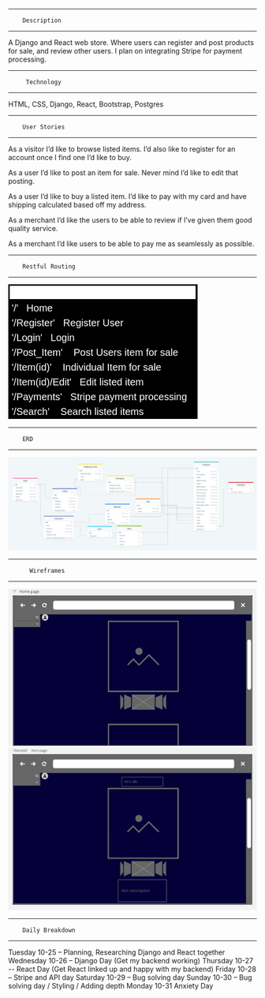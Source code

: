----------------------------
        Description
----------------------------

A Django and React web store. Where users can register and post products for sale, and review other users. I plan on integrating Stripe for payment processing.

----------------------------
         Technology
----------------------------

HTML, CSS, Django, React, Bootstrap, Postgres

----------------------------
        User Stories 
----------------------------

As a visitor I’d like to browse listed items. I’d also like to register for an account once I find one I’d like to buy.

As a user I’d like to post an item for sale. Never mind I’d like to edit that posting.

As a user I’d like to buy a listed item. I’d like to pay with my card and have shipping calculated based off my address.

As a merchant I’d like the users to be able to review if I’ve given them good quality service.

As a merchant I’d like users to be able to pay me as seamlessly as possible.

-------------------------------
        Restful Routing
-------------------------------

![](https://github.com/kubeshauseli17/Project-4/blob/master/restful.png)

-------------------
        ERD
-------------------

![](https://github.com/kubeshauseli17/Project-4/blob/master/ERD.png)

------------------------------
          Wireframes
------------------------------

![](https://github.com/kubeshauseli17/Project-4/blob/master/p4%20homepage.png)
![](https://github.com/kubeshauseli17/Project-4/blob/master/p4%20item%20page.png)

------------------------------
        Daily Breakdown
------------------------------
Tuesday 10-25 – Planning, Researching Django and React together
Wednesday 10-26 – Django Day (Get my backend working)
Thursday 10-27 --  React Day (Get React linked up and happy with my backend)
Friday 10-28 – Stripe and API day
Saturday 10-29 – Bug solving day
Sunday 10-30 – Bug solving day / Styling / Adding depth
Monday 10-31 Anxiety Day   